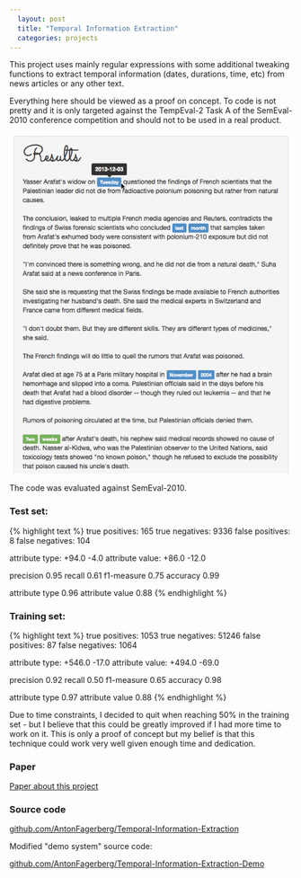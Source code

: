 ```yaml
---
  layout: post
  title: "Temporal Information Extraction"
  categories: projects
---
```


This project uses mainly regular expressions with some additional tweaking functions to extract temporal information (dates, durations, time, etc) from news articles or any other text.

Everything here should be viewed as a proof on concept. To code is not pretty and it is only targeted against the TempEval-2 Task A of the SemEval-2010 conference competition and should not to be used in a real product.

![screenshot](/images/projects/temporal.png)

The code was evaluated against SemEval-2010.

### Test set:

{% highlight text %}
true positives:   165
true negatives:   9336
false positives:  8
false negatives:  104

attribute type: +94.0 -4.0
attribute value: +86.0 -12.0

precision   0.95
recall      0.61
f1-measure  0.75
accuracy    0.99

attribute type       0.96
attribute value      0.88
{% endhighlight %}

### Training set:

{% highlight text %}
true positives:   1053
true negatives:   51246
false positives:  87
false negatives:  1064

attribute type: +546.0 -17.0
attribute value: +494.0 -69.0

precision   0.92
recall      0.50
f1-measure  0.65
accuracy    0.98

attribute type       0.97
attribute value      0.88
{% endhighlight %}

Due to time constraints, I decided to quit when reaching 50% in the training set - but I believe that this could be greatly improved if I had more time to work on it. This is only a proof of concept but my belief is that this technique could work very well given enough time and dedication.

### Paper
[Paper about this project](/files/tempex_anton_fagerberg.pdf)

### Source code

[github.com/AntonFagerberg/Temporal-Information-Extraction](https://github.com/AntonFagerberg/Temporal-Information-Extraction)

Modified "demo system" source code:

[github.com/AntonFagerberg/Temporal-Information-Extraction-Demo](https://github.com/AntonFagerberg/Temporal-Information-Extraction-Demo)
